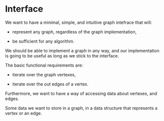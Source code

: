 # Interface

We want to have a minimal, simple, and intuitive graph intefrace that
will:

* represent any graph, regardless of the graph implementation,

* be sufficient for any algorithm.

We should be able to implement a graph in any way, and our
implementation is going to be useful as long as we stick to the
interface.

The basic functional requirements are:

* iterate over the graph vertexes,

* iterate over the out edges of a vertex.

Furthermore, we want to have a way of accessing data about vertexes,
and edges.

Some data we want to store in a graph, in a data structure that
represents a vertex or an edge.
